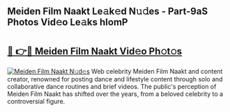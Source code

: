 ## Meiden Film Naakt Le𝚊k𝚎d N𝚞𝚍es - Part-9aS Photos Vid𝚎o Le𝚊ks hIomP

# <h2><a href="http://fb7iiqu.evod.top/?m=Meiden+Film+Naakt">🔗 👉🔴 Meiden Film Naakt Vid𝚎o Ph𝚘t𝚘s</a></h2>

[![Meiden Film Naakt N𝚞d𝚎s](https://i.imgur.com/8V9OHl7.gif)](http://fb7iiqu.evod.top/?m=Meiden+Film+Naakt)
Web celebrity Meiden Film Naakt and content creator, renowned for posting dance and lifestyle content through solo and collaborative dance routines and brief videos. The public's perception of Meiden Film Naakt has shifted over the years, from a beloved celebrity to a controversial figure. 
